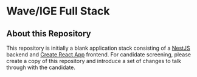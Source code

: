 # Wave/IGE Full Stack
## About this Repository
This repository is initially a blank application stack consisting of a
[NestJS](https://docs.nestjs.com/) backend and
[Create React App](https://create-react-app.dev/docs/) frontend. For
candidate screening, please create a copy of this repository and introduce
a set of changes to talk through with the candidate.